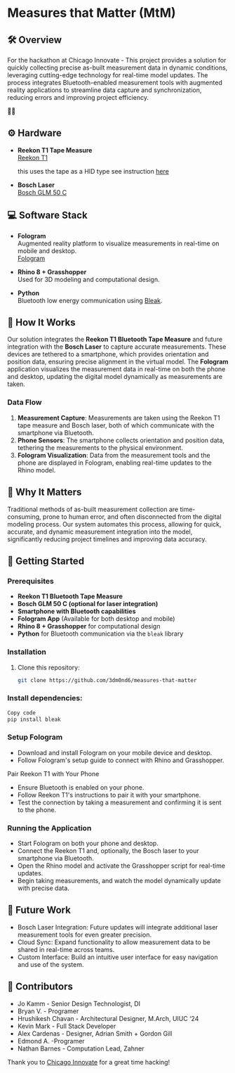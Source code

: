 # Measures that Matter (MtM)

## 🛠️ Overview

For the hackathon at Chicago Innovate - This project provides a solution for quickly collecting precise as-built measurement data in dynamic conditions, leveraging cutting-edge technology for real-time model updates. The process integrates Bluetooth-enabled measurement tools with augmented reality applications to streamline data capture and synchronization, reducing errors and improving project efficiency.

👩‍💻

## ⚙️ Hardware

- **Reekon T1 Tape Measure**  
  [Reekon T1](https://www.reekon.tools/)

  this uses the tape as a HID type  see instruction [here](https://support.reekon.tools/hc/en-us/articles/20026126134292-Keyboard-Mode-Bluetooth-Digital-Tape-Measure)
  
- **Bosch Laser**  
  [Bosch GLM 50 C](https://www.boschtools.com/us/en/products/glm-50-c-0601072C10)

## 💻 Software Stack

- **Fologram**  
  Augmented reality platform to visualize measurements in real-time on mobile and desktop.  
  [Fologram](https://fologram.com/)
  
- **Rhino 8 + Grasshopper**  
  Used for 3D modeling and computational design.
  
- **Python**  
  Bluetooth low energy communication using [Bleak](https://github.com/hbldh/bleak).

## 🔄 How It Works

Our solution integrates the **Reekon T1 Bluetooth Tape Measure** and future integration with the **Bosch Laser** to capture accurate measurements. These devices are tethered to a smartphone, which provides orientation and position data, ensuring precise alignment in the virtual model. The **Fologram** application visualizes the measurement data in real-time on both the phone and desktop, updating the digital model dynamically as measurements are taken.

### Data Flow

1. **Measurement Capture**: Measurements are taken using the Reekon T1 tape measure and Bosch laser, both of which communicate with the smartphone via Bluetooth.
2. **Phone Sensors**: The smartphone collects orientation and position data, tethering the measurements to the physical environment.
3. **Fologram Visualization**: Data from the measurement tools and the phone are displayed in Fologram, enabling real-time updates to the Rhino model.

## 🌟 Why It Matters

Traditional methods of as-built measurement collection are time-consuming, prone to human error, and often disconnected from the digital modeling process. Our system automates this process, allowing for quick, accurate, and dynamic measurement integration into the model, significantly reducing project timelines and improving data accuracy.

## 🚀 Getting Started

### Prerequisites

- **Reekon T1 Bluetooth Tape Measure**
- **Bosch GLM 50 C (optional for laser integration)**
- **Smartphone with Bluetooth capabilities**
- **Fologram App** (Available for both desktop and mobile)
- **Rhino 8 + Grasshopper** for computational design
- **Python** for Bluetooth communication via the `bleak` library

### Installation

1. Clone this repository:
   ```bash
   git clone https://github.com/3dm0nd6/measures-that-matter


### Install dependencies:
  ```bash
  Copy code
  pip install bleak
```
### Setup Fologram
- Download and install Fologram on your mobile device and desktop.
- Follow Fologram's setup guide to connect with Rhino and Grasshopper.

Pair Reekon T1 with Your Phone
- Ensure Bluetooth is enabled on your phone.
- Follow Reekon T1's instructions to pair it with your smartphone.
- Test the connection by taking a measurement and confirming it is sent to the phone.

### Running the Application
- Start Fologram on both your phone and desktop.
- Connect the Reekon T1 and, optionally, the Bosch laser to your smartphone via Bluetooth.
- Open the Rhino model and activate the Grasshopper script for real-time updates.
- Begin taking measurements, and watch the model dynamically update with precise data.

## 🔮 Future Work
- Bosch Laser Integration: Future updates will integrate additional laser measurement tools for even greater precision.
- Cloud Sync: Expand functionality to allow measurement data to be shared in real-time across teams.
- Custom Interface: Build an intuitive user interface for easy navigation and use of the system.

## 👥 Contributors

- Jo Kamm - Senior Design Technologist, DI
- Bryan V. - Programer
- Hrushikesh Chavan - Architectural Designer, M.Arch, UIUC ‘24
- Kevin Mark - Full Stack Developer
- Alex Cardenas - Designer, Adrian Smith + Gordon Gill
- Edmond A. -Programer
- Nathan Barnes - Computation Lead, Zahner

Thank you to [Chicago Innovate](https://www.chicagoinnovate.tech/) for a great time hacking!
